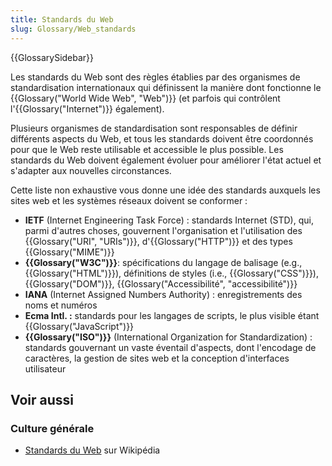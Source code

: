 ```yaml
---
title: Standards du Web
slug: Glossary/Web_standards
---
```


{{GlossarySidebar}}

Les standards du Web sont des règles établies par des organismes de standardisation internationaux qui définissent la manière dont fonctionne le {{Glossary("World Wide Web", "Web")}} (et parfois qui contrôlent l'{{Glossary("Internet")}} également).

Plusieurs organismes de standardisation sont responsables de définir différents aspects du Web, et tous les standards doivent être coordonnés pour que le Web reste utilisable et accessible le plus possible. Les standards du Web doivent également évoluer pour améliorer l'état actuel et s'adapter aux nouvelles circonstances.

Cette liste non exhaustive vous donne une idée des standards auxquels les sites web et les systèmes réseaux doivent se conformer :

- **IETF** (Internet Engineering Task Force) : standards Internet (STD), qui, parmi d'autres choses, gouvernent l'organisation et l'utilisation des {{Glossary("URI", "URIs")}}, d'{{Glossary("HTTP")}} et des types {{Glossary("MIME")}}
- **{{Glossary("W3C")}}**: spécifications du langage de balisage (e.g., {{Glossary("HTML")}}), définitions de styles (i.e., {{Glossary("CSS")}}), {{Glossary("DOM")}}, {{Glossary("Accessibilité", "accessibilité")}}
- **IANA** (Internet Assigned Numbers Authority) : enregistrements des noms et numéros
- **Ecma Intl. :** standards pour les langages de scripts, le plus visible étant {{Glossary("JavaScript")}}
- **{{Glossary("ISO")}}** (International Organization for Standardization) : standards gouvernant un vaste éventail d'aspects, dont l'encodage de caractères, la gestion de sites web et la conception d'interfaces utilisateur

## Voir aussi

### Culture générale

- [Standards du Web](https://fr.wikipedia.org/wiki/Standards_du_Web) sur Wikipédia
